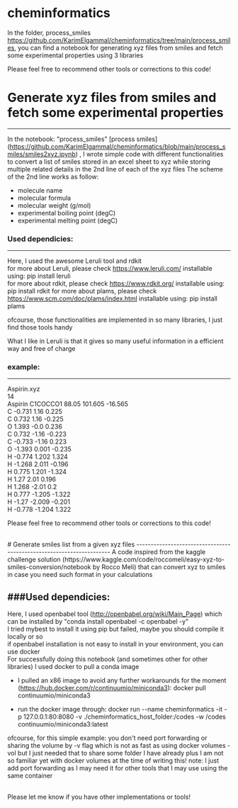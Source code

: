 # cheminformatics
 
In the folder, process_smiles https://github.com/KarimElgammal/cheminformatics/tree/main/process_smiles, you can find a notebook for generating xyz files from smiles and fetch some experimental properties using 3 libraries

Please feel free to recommend other tools or corrections to this code!

# Generate xyz files from smiles and fetch some experimental properties
---------------------------------------------------------------------
In the notebook: "process_smiles" [process smiles] (https://github.com/KarimElgammal/cheminformatics/blob/main/process_smiles/smiles2xyz.ipynb)
, I wrote simple code with different functionalities to convert a list of smiles stored in an excel sheet to xyz while storing multiple related details in the 2nd line of each of the xyz files
The scheme of the 2nd line works as follow:
* molecule name
* molecular formula 
* molecular weight (g/mol)
* experimental boiling point (degC)
* experimental melting point (degC)

### Used dependicies:
-------------------
Here, I used the awesome Leruli tool and rdkit <br>
for more about Leruli, please check https://www.leruli.com/ installable using: pip install leruli <br>
for more about rdkit, please check https://www.rdkit.org/   installable using: pip install rdkit
for more about plams, please check https://www.scm.com/doc/plams/index.html installable using: pip install plams

ofcourse, those functionalities are implemented in so many libraries, I just find those tools handy

What I like in Leruli is that it gives so many useful information in a efficient way and free of charge


### example:
--------
Aspirin.xyz
<br>14
<br>Aspirin C1COCCO1 88.05 101.605 -16.565
<br>C -0.731 1.16 0.225
<br>C 0.732 1.16 -0.225
<br>O 1.393 -0.0 0.236
<br>C 0.732 -1.16 -0.223
<br>C -0.733 -1.16 0.223
<br>O -1.393 0.001 -0.235
<br>H -0.774 1.202 1.324
<br>H -1.268 2.011 -0.196
<br>H 0.775 1.201 -1.324
<br>H 1.27 2.01 0.196
<br>H 1.268 -2.01 0.2
<br>H 0.777 -1.205 -1.322
<br>H -1.27 -2.009 -0.201
<br>H -0.778 -1.204 1.322

Please feel free to recommend other tools or corrections to this code!
<br>

<br>
# Generate smiles list from a given xyz files
---------------------------------------------------------------------
A code inspired from the kaggle challenge solution (https://www.kaggle.com/code/roccomeli/easy-xyz-to-smiles-conversion/notebook by Rocco Meli) that can convert xyz to smiles in case you need such format in your calculations

###Used dependicies:
-------------------
Here, I used openbabel tool (http://openbabel.org/wiki/Main_Page) which can be installed by "conda install openbabel -c openbabel -y" <br>
I tried mybest to install it using pip but failed, maybe you should compile it locally or so <br>
if openbabel installation is not easy to install in your environment, you can use docker
<br>
For successfully doing this notebook (and sometimes other for other libraries) I used docker to pull a conda image <br>

* I pulled an x86 image to avoid any further workarounds for the moment (https://hub.docker.com/r/continuumio/miniconda3): 
docker pull continuumio/miniconda3 

* run the docker image through: 
docker run --name cheminformatics -it -p 127.0.0.1:80:8080 -v ./cheminformatics_host_folder:/codes -w /codes continuumio/miniconda3:latest

ofcourse, for this simple example: you don't need port forwarding or sharing the volume by -v flag which is not as fast as using docker volumes -vol but I just needed that to share some folder I have already plus I am not so familiar yet with docker volumes at the time of writing this! 
note: I just add port forwarding as I may need it for other tools that I may use using the same container

<br>
Please let me know if you have other implementations or tools!